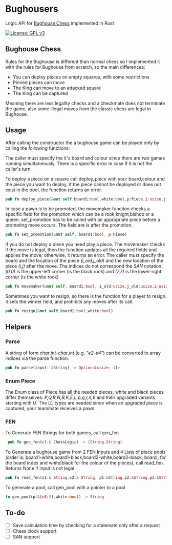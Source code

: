 # Bughousers

Logic API for [Bughouse Chess](https://en.wikipedia.org/wiki/Bughouse_chess) implemented in Rust

[![License: GPL v3](https://img.shields.io/badge/License-GPLv3-blue.svg)](https://www.gnu.org/licenses/gpl-3.0)

## Bughouse Chess

Rules for the Bughouse is different than normal chess so I implemented it with the rules for Bughouse from scratch, so the main differences:

+ You can deploy pieces on empty squares, with some restrictions
+ Pinned pieces can move
+ The King can move to an attacked square
+ The King can be captured

Meaning there are less legality checks and a checkmate does not terminate the game, also some illegal moves from the classic chess are legal in Bughouse.

## Usage

After calling the constructor the a bughouse game can be played only by calling the following functions:

The caller must specify the it's board and colour since there are two games running simultaneously.
There is a specific error in case if it is not the caller's turn.

To deploy a piece on a square call deploy_piece with your board,colour and the piece you want to deploy, if the piece cannot be deployed or does not exist in the pool, the function returns an error.
```rust
pub fn deploy_piece(&mut self,board1:bool,white:bool,p:Piece,i:usize,j:usize -> Result<bool,MoveError>
```
In case a pawn is to be promoted, the movemaker function checks a specific field for the promotion which can be a rook,knight,bishop or a queen. set_promotion has to be called with an appropriate piece before a promoting move occurs. The field are is after the promotion.
```rust
pub fn set_promotion(&mut self, board1:bool, p:Piece)
```
If you do not deploy a piece you need play a piece. The movemaker checks if the move is legal, then the function updates all the required fields and applies the move; otherwise, it returns an error.
The caller must specify the board and the location of the piece *(i_old,j_old)* and the new location of the piece *(i,j)* after the move.
The indices do not correspond the *SAN* notation. *(0,0)* is the upper-left corner (is the black rook) and *(7,7)* is the lower-right corner (is the white rook)
```rust
pub fn movemaker(&mut self, board1:bool, i_old:usize,j_old:usize,i:usize,j:usize) -> Result<bool,MoveError>
```

Sometimes you want to resign, so there is the function for a player to resign. It sets the winner field, and prohibits any moves after its call.
```rust
pub fn resign(&mut self,board1:bool,white:bool)
```
## Helpers

### Parse
A string of form *char*,*int*-*char*,*int* (e.g. *"e2-e4"*) can be converted to array indices via the parse function.

```rust
pub fn parse(input: &String) -> Option<[usize; 4]>
```
### Enum Piece
The Enum class of Piece has all the needed pieces, white and black pieces differ themselves: *P,Q,R,N,B,K,E,L,p,q,r,n,b* and their upgraded variants starting with *U*. The *U_* types are needed since when an upgraded piece is captured, your teammate receives a pawn.

### FEN

To Generate FEN Strings for both games, call gen_fen

```rust
 pub fn gen_fen(cl:& ChessLogic) -> (String,String)
```

To Generate a bughouse game from 2 FEN Inputs and 4 Lists of piece pools (order is: board1-white,board1-black,board2-white,board2-black; board_ for the board index and white|black for the colour of the pieces), call read_fen. Returns None if input is not legal

```rust
pub fn read_fen(s1:& String,s2:& String, p1:&String,p2:&String,p3:&String,p4:&String ) -> Option<ChessLogic>
```

To generate a pool, call gen_pool with a pointer to a pool
```rust
fn gen_pool(p:&[u8;5],white:bool) -> String
```

## To-do
- [ ] Save calculation time by checking for a stalemate only after a request
- [ ] Chess clock support
- [ ] SAN support
